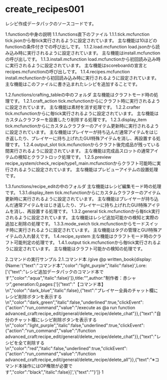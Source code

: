 # create_recipes001
レシピ作成データパックのソースコードです。

1.functionの中身の説明
1.1.functions直下のファイル
1.1.1.tick.mcfunction
      tick.jsonから毎tick実行されるように設定されています。
      主な機能は10ほどのfunctionの条件付きでの呼び出しです。
1.1.2.load.mcfunction
      load.jsonから読み込み時に実行されるように設定されています。
      主な機能はinstall.mcfunctionの呼び出しです。
1.1.3.install.mcfunction
      load.mcfunctionから初回読み込み時に実行されるように設定されています。
      主な機能はscoreboardの宣言とrecipes.mcfunctionの呼び出しです。
1.1.4.recipes.mcfunction
      install.mcfunctionから初回読み込み時に実行されるように設定されています。
      主な機能はこのファイルに書き込まれたレシピを追加することです。
      
1.2.functions/crafting_tableの中のフォルダ
    主な機能はクラフトモード時の処理です。
1.2.1.craft_action
      tick.mcfunctionからにクラフト時に実行されるように設定されています。
      主な機能は素材を消す処理です。
1.2.2.crafter
      tick.mcfunctionからに毎tick実行されるように設定されています。
      主な機能はカスタムクラフターを設置したり削除する処理です。
1.2.3.display_item
      tick.mcfunctionからにカスタムクラフターのアイテム更新時に実行されるように設定されています。
      主な機能はプレイヤーが持ち込んだ通常アイテムをはじき返したり、プレイヤーに持ち上げれたGUI特殊アイテムを消し、再設置する処理です。
1.2.4.output_slot
      tick.mcfunctionからクラフト後完成品が残っている間実行されるように設定されています。
      主な機能は完成品スロットの通常アイテムの検知とクラフトロック処理です。
1.2.5.preview
      recipe_system/check_recipe/type1_main.mcfunctionからクラフト可能時に実行されるように設定されています。
      主な機能はプレビューアイテムの設置処理です。
      
1.3.functions/recipe_editの中のフォルダ
    主な機能はレシピ編集モード時の処理です。
1.3.1.display_item
      tick.mcfunctionからにカスタムクラフターのアイテム更新時に実行されるように設定されています。
      主な機能はプレイヤーが持ち込んだ通常アイテムをはじき返したり、プレイヤーに持ち上げれたGUI特殊アイテムを消し、再設置する処理です。
1.3.2.general
      tick.mcfunctionから毎tick実行されるように設定されています。
      主な機能はレシピ追加可能かの検知と実際の追加と削除の処理です。
1.3.3.mode_swich
      tick.mcfunctionからモードスイッチ時に実行されるように設定されています。
      主な機能はタグの管理とGUI特殊アイテムの入れ替えです。
1.4.recipe_system
    主な機能はクラフトモード時のクラフト可能判定の処理です。
1.4.1.output
      tick.mcfunctionから毎tick実行されるように設定されています。
      主な機能はクラフト可能かの検知の処理です。
      
2.コマンドの実行サンプル
2.1.コマンド本
/give @p written_book{display:{Name:'{"text":"コマンド本","color":"light_purple","italic":false}',Lore:['{"text":"レシピ追加データパックのコマンド本です","color":"aqua","italic":false}']},title:"",author:"制作者：赤シャツ",generation:0,pages:['[{"text":"【コマンド本】\\n","color":"dark_blue","italic":false},{"text":"プレイヤー全員のチャット欄にレシピ削除ボタンを表示する\\n","color":"dark_green","italic":false,"underlined":true,"clickEvent":{"action":"run_command","value":"/execute as @a run function advanced_craft:recipe_edit/general/delete_recipe/delete_chat"}},{"text":"自分のチャット欄にレシピ削除ボタンを表示する\\n","color":"light_purple","italic":false,"underlined":true,"clickEvent":{"action":"run_command","value":"/function advanced_craft:recipe_edit/general/delete_recipe/delete_chat"}},{"text":"レシピを全て削除する\\n","color":"red","italic":false,"underlined":true,"clickEvent":{"action":"run_command","value":"/function advanced_craft:recipe_edit/general/delete_recipe/delete_all"}},{"text":"※コマンド本操作にはOP権限が必要です","color":"black","italic":false}]','{"text":""}']} 1

